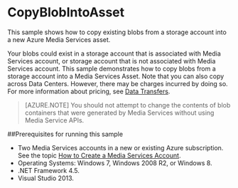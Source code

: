 # CopyBlobIntoAsset

This sample shows how to copy existing blobs from a storage account into a new Azure Media Services asset.

Your blobs could exist in a storage account that is associated with Media Services account, or storage account that is not associated with Media Services account. This sample demonstrates how to copy blobs from a storage account into a Media Services Asset. Note that you can also copy across Data Centers. However, there may be charges incurred by doing so. For more information about pricing, see [Data Transfers](http://azure.microsoft.com/pricing/#header-11).

>[AZURE.NOTE] You should not attempt to change the contents of blob containers that were generated by Media Services without using Media Service APIs.

##Prerequisites for running this sample

- Two Media Services accounts in a new or existing Azure subscription. See the topic [How to Create a Media Services Account](http://azure.microsoft.com/documentation/articles/media-services-create-account.md).
- Operating Systems: Windows 7, Windows 2008 R2, or Windows 8.
- .NET Framework 4.5.
- Visual Studio 2013.
